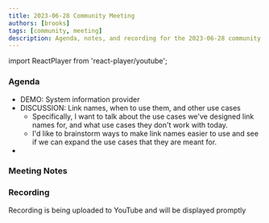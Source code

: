 ```yaml
---
title: 2023-06-28 Community Meeting
authors: [brooks]
tags: [community, meeting]
description: Agenda, notes, and recording for the 2023-06-28 community meeting
---
```


import ReactPlayer from 'react-player/youtube';

### Agenda

- DEMO: System information provider
- DISCUSSION: Link names, when to use them, and other use cases
  - Specifically, I want to talk about the use cases we've designed link names for, and what use cases they don't work with today.
  - I'd like to brainstorm ways to make link names easier to use and see if we can expand the use cases that they are meant for.
- 

<!--truncate-->

### Meeting Notes

### Recording

Recording is being uploaded to YouTube and will be displayed promptly
